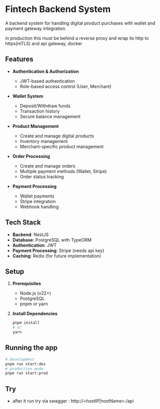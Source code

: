 # Fintech Backend System

A backend system for handling digital product purchases with wallet and payment gateway integration.

in production this must be behind a reverse proxy and wrap its http to https(mTLS) and api gateway, docker  

## Features

- **Authentication & Authorization**
  - JWT-based authentication
  - Role-based access control (User, Merchant)

- **Wallet System**
  - Deposit/Withdraw funds
  - Transaction history
  - Secure balance management

- **Product Management**
  - Create and manage digital products
  - Inventory management
  - Merchant-specific product management

- **Order Processing**
  - Create and manage orders
  - Multiple payment methods (Wallet, Stripe)
  - Order status tracking

- **Payment Processing**
  - Wallet payments
  - Stripe integration
  - Webhook handling

## Tech Stack

- **Backend**: NestJS
- **Database**: PostgreSQL with TypeORM
- **Authentication**: JWT
- **Payment Processing**: Stripe (needs api key)
- **Caching**: Redis (for future implementation)

## Setup

1. **Prerequisites**
   - Node.js (v22+)
   - PostgreSQL
   - pnpm or yarn

2. **Install Dependencies**
   ```bash
   pnpm install
   # or
   yarn


## Running the app


```bash
# development
pnpm run start:dev
# production mode
pnpm run start:prod
```

## Try
 - after it run try via swagger : http://<hostIP|hostName>:<port>/api